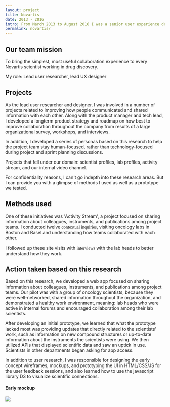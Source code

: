 ```yaml
---
layout: project
title: Novartis
date: 2013 - 2016
intro: From March 2013 to August 2016 I was a senior user experience designer responsible for the research and design of social & collaboration technologies among scientists within Novartis.<br/><br/> Most of this work is under an NDA.
permalink: novartis/
---
```



 <div class="page-content-alternative">
  <div class="wrapper">
    <div class="grid-display">
      <div class="row projectBody">
       <div class="col-2">
       </div>
       <div class="col-8">
        <h2 class="projectTitle">Our team mission</h2>
        <p></p>
        <p>To bring the simplest, most useful 
collaboration experience to 
every Novartis scientist working 
in drug discovery.</p>
<p>My role: Lead user researcher, lead UX designer</p>
  </div>
</div>
</div>
</div>
</div>




 <div class="page-content">
  <div class="wrapper">
    <div class="grid-display">
      <div class="row projectBody">
       <div class="col-2">
       </div>
       <div class="col-8">
        <h2 class="projectTitle">Projects</h2>
        <p>As the lead user researcher and designer, I was involved in a number of projects related to improving how people communicated and shared information with each other. Along with the product manager and tech lead, I developed a longterm product strategy and roadmap on how best to improve collaboration throughout the company from results of a large organizational survey, workshops, and interviews. </p>
        <p>In addition, I developed a series of personas based on this research to help the project team stay human-focused, rather than technology-focused during project and sprint planning discussions.</p>
        <p>Projects that fell under our domain: scientist profiles, lab profiles, activity stream, and our internal video channel.</p>
        <p>For confidentiality reasons, I can't go indepth into these research areas. But I can provide you with a glimpse of methods I used as well as a prototype we tested.</p>
  </div>
</div>
</div>
</div>
</div>

 <div class="page-content-alternative">
  <div class="wrapper">
    <div class="grid-display">
      <div class="row projectBody">
       <div class="col-2">
       </div>
       <div class="col-8">
        <h2 class="projectTitle">Methods used</h2>
        <p>One of these initiatives was 'Activity Stream', a project focused on sharing information about colleagues, instruments, and publications among project teams. I conducted twelve <span style="font-family:GT-Walsheim-Medium">contextual inquiries</span>, visiting oncology labs in Boston and Basel and understanding how teams collaborated with each other.</p><p>I followed up these site visits with <span style="font-family:GT-Walsheim-Medium">interviews</span> with the lab heads to better understand how they work.</p>
  </div>
</div>
</div>
</div>
</div>





<div class="page-content">
  <div class="wrapper">
    <div class="grid-display">
      <div class="row">
       <div class="col-2">
       </div>
       <div class="col-8">
        <h2 class="projectTitle">Action taken based on this research</h2>
        <p>Based on this research, we developed a web app focused on sharing information about colleagues, instruments, and publications among project teams. Our pilot was with a group of oncology scientists, because they were well-networked, shared information throughout the organization, and demonstrated a healthy work environment, meaning: lab heads who were active in internal forums and encouraged collaboration among their lab scientists.</p>
        <p>After developing an initial prototype, we learned that what the prototype lacked most was providing updates that directly related to the scientists' work, such as information on new compound structures or up-to-date information about the instruments the scientists were using. We then utilized APIs that displayed scientific data and saw an uptick in use. Scientists in other departments began asking for app access.
        </p><p>
        In addition to user research, I was responsible for designing the early concept wireframes, mockups, and prototyping the UI in HTML/CSS/JS for the user feedback sessions, and also learned how to use the javascript library D3 to visualize scientific connections.</p>
        <h4 class="projectSectionTitle">Early mockup</h4>
         <img src="../assets/images/activityStream_mockup-1.jpg"/>
      </div>
    </div>
  </div>

</div>
</div>